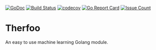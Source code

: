 [![GoDoc](https://godoc.org/github.com/therfoo/therfoo?status.svg)](https://godoc.org/github.com/therfoo/therfoo)
[![Build Status](https://travis-ci.org/therfoo/therfoo.svg?branch=master)](https://travis-ci.org/therfoo/therfoo)
[![codecov](https://codecov.io/gh/therfoo/therfoo/branch/master/graph/badge.svg)](https://codecov.io/gh/therfoo/therfoo)
[![Go Report Card](https://goreportcard.com/badge/github.com/therfoo/therfoo)](https://goreportcard.com/report/github.com/therfoo/therfoo)
[![Issue Count](https://codeclimate.com/github/therfoo/therfoo/badges/issue_count.svg)](https://codeclimate.com/github/therfoo/therfoo)

# Therfoo
An easy to use machine learning Golang module.
